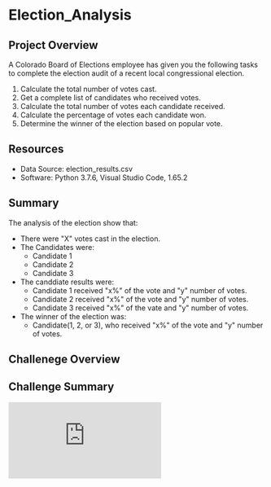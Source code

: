 # Election_Analysis

## Project Overview
A Colorado Board of Elections employee has given you the following tasks to complete the election audit of a recent local congressional election.

1. Calculate the total number of votes cast.
2. Get a complete list of candidates who received votes.
3. Calculate the total number of votes each candidate received.
4. Calculate the percentage of votes each candidate won.
5. Determine the winner of the election based on popular vote.

## Resources
- Data Source: election_results.csv
- Software: Python 3.7.6, Visual Studio Code, 1.65.2

## Summary
The analysis of the election show that:
- There were "X" votes cast in the election.
- The Candidates were:
  - Candidate 1
  - Candidate 2
  - Candidate 3
- The canddiate results were:
  - Candidate 1 received "x%" of the vote and "y" number of votes.
  - Candidate 2 received "x%" of the vote and "y" number of votes.
  - Candidate 3 received "x%" of the vate and "y" number of votes.
- The winner of the election was:
  - Candidate(1, 2, or 3), who received "x%" of the vote and "y" number of votes.

## Challenege Overview

## Challenge Summary
![Election Data Summary](https://github.com/JorMerr/Election_Analysis/blob/main/analysis/election_analysis.txt)

